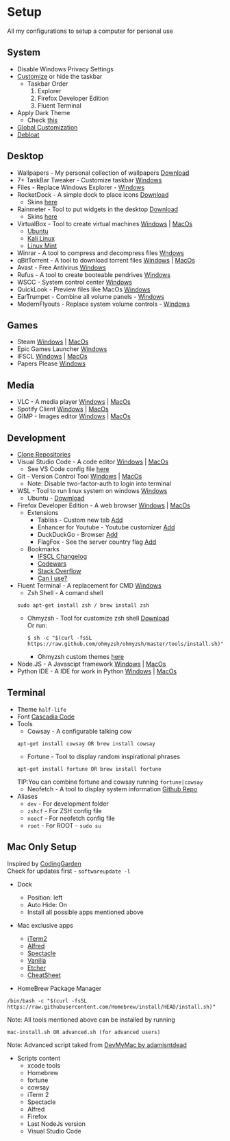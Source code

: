 # Setup

All my configurations to setup a computer for personal use

## System

- Disable Windows Privacy Settings
- <a href="https://github.com/vhanla/TaskbarDock">Customize</a> or hide the taskbar
  - Taskbar Order
    1. Explorer
    2. Firefox Developer Edition
    3. Fluent Terminal
- Apply Dark Theme
  - Check <a href="https://www.youtube.com/watch?v=Kfni0zMFiWM&list=WL&index=18">this</a>
- <a href="https://winaerotweaker.com/">Global Customization</a>
- <a href="https://github.com/GabrielCrackPro/W10-Debloater">Debloat</a>

## Desktop

- Wallpapers - My personal collection of wallpapers <a href="https://drive.google.com/drive/folders/18JwNTWYwK5xcWDfwWmcG69SPVEeNZEwD?usp=sharing" target ="blank">Download</a>
- 7+ TaskBar Tweaker - Customize taskbar <a href="https://tweaker.rammichael.com/">Windows</a>
- Files - Replace Windows Explorer - <a href="https://www.microsoft.com/es-es/p/files/9nghp3dx8hdx?cid=eartrumpet.landing&activetab=pivot:overviewtab#
  ">Windows</a>
- RocketDock - A simple dock to place icons <a href ="https://punklabs.com/Downloads/RocketDock-v1.3.5.exe">Download</a>
  - Skins <a href="https://www.deviantart.com/search?q=rocketdock">here</a>
- Rainmeter - Tool to put widgets in the desktop <a href="https://www.rainmeter.net/">Download</a>
  - Skins <a href="https://www.deviantart.com/search?q=rainmeter%20skins">here</a>
- VirtualBox - Tool to create virtual machines <a href="https://download.virtualbox.org/virtualbox/6.1.18/VirtualBox-6.1.18-142142-Win.exe">Windows</a> | <a href="https://download.virtualbox.org/virtualbox/6.1.18/VirtualBox-6.1.18-142142-OSX.dmg">MacOs</a>
  - <a href="https://ubuntu.com/">Ubuntu</a>
  - <a href="https://www.kali.org/">Kali Linux</a>
  - <a href="https://linuxmint.com/">Linux Mint</a>
- Winrar - A tool to compress and decompress files <a href="https://www.winrar.es/">Wndows</a>
- qBitTorrent - A tool to download torrent files <a href="https://www.fosshub.com/qBittorrent.html?dwl=qbittorrent_4.3.4.1_setup.exe">Windows</a> | <a href="https://www.fosshub.com/qBittorrent.html?dwl=qbittorrent-4.3.4.1.dmg">MacOs</a>
- Avast - Free Antivirus <a href="https://www.avast.com/es-es/index#pc">Windows</a>
- Rufus - A tool to create booteable pendrives <a href="https://rufus.ie/">Windows</a>
- WSCC - System control center <a href="https://www.kls-soft.com/wscc/downloads.php?dlf=wscc_setup.exe&dlt=WSCC%20(Setup)">Windows</a>
- QuickLook - Preview files like MacOs <a href="https://github.com/QL-Win/QuickLook">Windows</a>
- EarTrumpet - Combine all volume panels - <a href="https://www.microsoft.com/es-es/p/eartrumpet/9nblggh516xp?cid=eartrumpet.landing&rtc=1&activetab=pivot:overviewtab">Windows</a>
- ModernFlyouts - Replace system volume controls - <a href="https://www.microsoft.com/es-es/p/modernflyouts-preview/9mt60qv066rp?activetab=pivot:overviewtab">Windows</a>

## Games

- Steam <a href="https://cdn.akamai.steamstatic.com/client/installer/SteamSetup.exe">Windows</a> | <a href="https://cdn.akamai.steamstatic.com/client/installer/steam.dmg">MacOs</a>
- Epic Games Launcher <a href="https://launcher-public-service-prod06.ol.epicgames.com/launcher/api/installer/download/EpicGamesLauncherInstaller.msi">Windows</a>
- IFSCL <a href="https://ifscl.b-cdn.net/kolossus/Kolossus_152_197_Win.exe">Windows</a> | <a href="https://ifscl.b-cdn.net/kolossus/Kolossus_152_72_MacOS.zip">MacOs</a>
- Papers Please <a href="https://www.mediafire.com/file/fvn6tmt9y9uk12z/Papers_Please.rar/file">Windows</a>

## Media

- VLC - A media player <a href="https://get.videolan.org/vlc/3.0.12/win64/vlc-3.0.12-win64.exe">Windows</a> | <a href="https://get.videolan.org/vlc/3.0.12.1/macosx/vlc-3.0.12.1-arm64.dmg">MacOs</a>
- Spotify Client <a href="https://www.spotify.com/es/download/windows/">Windows</a> | <a href="https://www.spotify.com/es/download/mac/">MacOs</a>
- GIMP - Images editor <a href="https://download.gimp.org/mirror/pub/gimp/v2.10/windows/gimp-2.10.24-setup-2.exe">Windows</a> | <a href="https://download.gimp.org/mirror/pub/gimp/v2.10/osx/gimp-2.10.22-x86_64-3.dmg">MacOs</a>

## Development

- <a href="https://github.com/GabrielCrackPro/Clone-All">Clone Repositories</a>
- Visual Studio Code - A code editor <a href="https://code.visualstudio.com/docs/?dv=win">Windows</a> | <a href="https://code.visualstudio.com/docs/?dv=osx">MacOs</a>
  - See VS Code config file <a href="https://github.com/GabrielCrackPro/vscode-settings">here</a>
- Git - Version Control Tool <a href="https://git-scm.com/download/win">Windows</a> | <a href="https://git-scm.com/download/mac">MacOs</a>
  - Note: Disable two-factor-auth to login into terminal
- WSL - Tool to run linux system on windows <a href="https://docs.microsoft.com/es-es/windows/wsl/install-win10">Windows</a>
  - Ubuntu - <a href="https://ubuntu.com/wsl">Dowmload</a>
- Firefox Developer Edition - A web browser <a href="https://download.mozilla.org/?product=firefox-devedition-stub&os=win&lang=es-ES&attribution_code=c291cmNlPWR1Y2tkdWNrZ28uY29tJm1lZGl1bT1yZWZlcnJhbCZjYW1wYWlnbj0obm90IHNldCkmY29udGVudD0obm90IHNldCkmZXhwZXJpbWVudD0obm90IHNldCkmdmFyaWF0aW9uPShub3Qgc2V0KSZ1YT1maXJlZm94JnZpc2l0X2lkPShub3Qgc2V0KQ..&attribution_sig=6027a4aa26d767927d7d03c1c922fe132e811d4c20e2eaaac33ec1be9cd815d4">Windows</a> | <a href="https://download.mozilla.org/?product=firefox-latest-ssl&os=osx&lang=es-ES">MacOs</a>
  - Extensions
    - Tabliss - Custom new tab <a href="https://tabliss.io/">Add</a>
    - Enhancer for Youtube - Youtube customizer <a href="https://addons.mozilla.org/en-US/firefox/addon/enhancer-for-youtube/">Add</a>
    - DuckDuckGo - Browser <a href="https://addons.mozilla.org/es/firefox/addon/duckduckgo-for-firefox/">Add</a>
    - FlagFox - See the server country flag <a href="https://addons.mozilla.org/es/firefox/addon/flagfox/">Add</a>
  - Bookmarks
    - <a href="http://docs.google.com/document/d/1NeflsQZ1i7OnFW1hhSW37zde82VWrXHXrj6hySu7isY/edit">IFSCL Changelog</a>
    - <a href="http://codewars.com">Codewars</a>
    - <a href="http://stackoverflow.com/">Stack Overflow</a>
    - <a href="http://caniuse.com/">Can I use?</a>
- Fluent Terminal - A replacement for CMD <a href="https://github.com/felixse/FluentTerminal">Windows</a>
  - Zsh Shell - A comand shell
  ```
  sudo apt-get install zsh / brew install zsh
  ```
  - Ohmyzsh - Tool for customize zsh shell <a href="https://ohmyz.sh/#install">Download</a> <br>
    Or run:
    ```
    $ sh -c "$(curl -fsSL https://raw.github.com/ohmyzsh/ohmyzsh/master/tools/install.sh)"
    ```
    - Ohmyzsh custom themes <a href="https://zshthem.es/all/">here</a>
- Node.JS - A Javascipt framework <a href="https://nodejs.org/dist/v14.16.0/node-v14.16.0-x64.msi">Windows</a> | <a href="https://nodejs.org/dist/v14.16.0/node-v14.16.0.pkg">MacOs</a>
- Python IDE - A IDE for work in Python <a href="https://www.python.org/downloads/windows/">Windows</a> | <a href="https://www.python.org/downloads/mac-osx/">MacOs</a>

## Terminal

- Theme <code>half-life</code>
- Font <a href="https://github.com/microsoft/cascadia-code">Cascadia Code</a>
- Tools
  - Cowsay - A configurable talking cow
  ```
  apt-get install cowsay OR brew install cowsay
  ```
  - Fortune - Tool to display random inspirational phrases
  ```
  apt-get install fortune OR brew install fortune
  ```
  TIP:You can combine fortune and cowsay running <code>fortune|cowsay</code>
  - Neofetch - A tool to display system information <a href="https://github.com/dylanaraps/neofetch">Github Repo</a>
- Aliases
  - <code>dev</code> - For development folder
  - <code>zshcf</code> - For ZSH config file
  - <code>neocf</code> - For neofetch config file
  - <code>root</code> - For ROOT - <code>sudo su</code>

## Mac Only Setup

Inspired by <a href="https://www.youtube.com/watch?v=tMNOpaQrfAE">CodingGarden</a> <br>
Check for updates first - <code>softwareupdate -l</code>

- Dock
  - Position: left
  - Auto Hide: On
  - Install all possible apps mentioned above
- Mac exclusive apps

  - <a href="https://iterm2.com/downloads/stable/latest">iTerm2</a>
  - <a href="https://cachefly.alfredapp.com/Alfred_4.3.2_1221.dmg">Alfred</a>
  - <a href="https://s3.amazonaws.com/spectacle/downloads/Spectacle+1.2.zip">Spectacle</a>
  - <a href="https://macrelease.matthewpalmer.net/Vanilla.dmg">Vanilla</a>
  - <a href="https://github.com/balena-io/etcher/releases/download/v1.5.116/balenaEtcher-1.5.116.dmg?d_id=a9e5cf18-4a68-46b1-a573-c46b03fc2685R">Etcher</a>
  - <a href="https://www.mediaatelier.com/CheatSheet/?lang=en">CheatSheet</a>

- HomeBrew Package Manager

```
/bin/bash -c "$(curl -fsSL https://raw.githubusercontent.com/Homebrew/install/HEAD/install.sh)"
```

Note: All tools mentioned above can be installed by running

```
mac-install.sh OR advanced.sh (for advanced users)
```

Note: Advanced script taked from <a href="https://github.com/adamisntdead/DevMyMac">DevMyMac by adamisntdead</a>

- Scripts content
  - xcode tools
  - Homebrew
  - fortune
  - cowsay
  - iTerm 2
  - Spectacle
  - Alfred
  - Firefox
  - Last NodeJs version
  - Visual Studio Code
